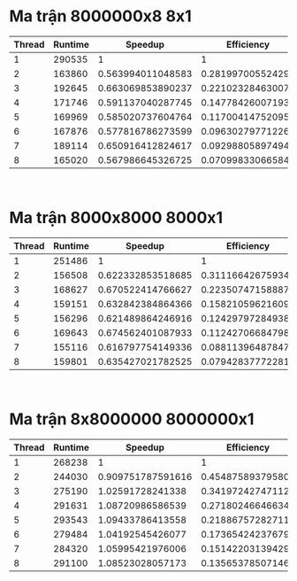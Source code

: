# Ma trận 8000000x8 8x1

| Thread | Runtime | Speedup | Efficiency |
| --- | ----------- | ----------- | ----------- |
| 1 | 290535 | 1 | 1 |
| 2 | 163860 | 0.563994011048583 | 0.281997005524291 |
| 3 | 192645 | 0.663069853890237 | 0.221023284630079 |
| 4 | 171746 | 0.591137040287745 | 0.147784260071936 |
| 5 | 169969 | 0.585020737604764 | 0.117004147520953 |
| 6 | 167876 | 0.577816786273599 | 0.096302797712267 |
| 7 | 189114 | 0.650916412824617 | 0.092988058974945 |
| 8 | 165020 | 0.567986645326725 | 0.070998330665841 |

<br>

# Ma trận 8000x8000 8000x1

| Thread | Runtime | Speedup | Efficiency |
| --- | ----------- | ----------- | ----------- |
|1 | 251486 | 1 | 1 |
|2 | 156508 | 0.622332853518685 | 0.311166426759342 |
|3 | 168627 | 0.670522414766627 | 0.223507471588876 |
|4 | 159151 | 0.632842384864366 | 0.158210596216092 |
|5 | 156296 | 0.621489864246916 | 0.124297972849383 |
|6 | 169643 | 0.674562401087933 | 0.112427066847989 |
|7 | 155116 | 0.616797754149336 | 0.088113964878477 |
|8 | 159801 | 0.635427021782525 | 0.079428377722816 |

<br>

# Ma trận 8x8000000 8000000x1

| Thread | Runtime | Speedup | Efficiency |
| --- | ----------- | ----------- | ----------- |
|1 | 268238 | 1 | 1 |
|2 | 244030 | 0.909751787591616 | 0.454875893795808 |
|3 | 275190 | 1.02591728241338 | 0.341972427471126 |
|4 | 291631 | 1.08720986586539 | 0.271802466466347 |
|5 | 293543 | 1.09433786413558 | 0.218867572827116 |
|6 | 279484 | 1.04192545426077 | 0.173654242376795 |
|7 | 284320 | 1.05995421976006 | 0.151422031394295 |
|8 | 291100 | 1.08523028057173 | 0.135653785071466 |